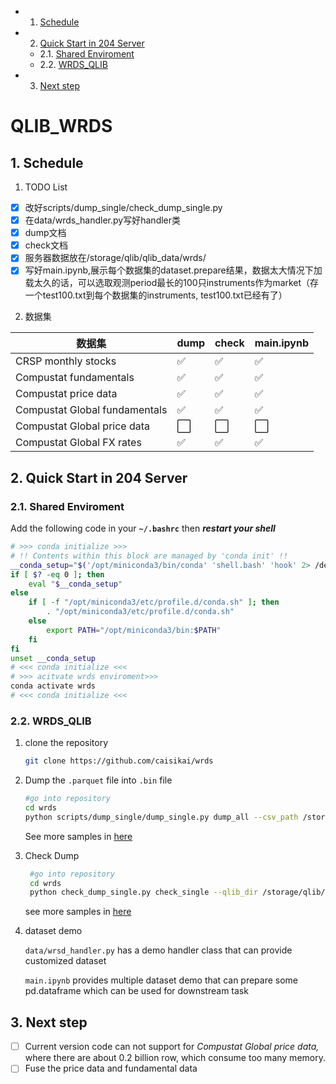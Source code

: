 <!-- vscode-markdown-toc -->
* 1. [Schedule](#Schedule)
* 2. [Quick Start in 204 Server](#QuickStartin204Server)
	* 2.1. [Shared Enviroment](#SharedEnviroment)
	* 2.2. [WRDS_QLIB](#WRDS_QLIB)
* 3. [Next step](#Nextstep)

<!-- vscode-markdown-toc-config
	numbering=true
	autoSave=true
	/vscode-markdown-toc-config -->
<!-- /vscode-markdown-toc -->

# QLIB_WRDS
##  1. <a name='Schedule'></a>Schedule
1. TODO List
 - [x]  改好scripts/dump_single/check_dump_single.py
 - [x]  在data/wrds_handler.py写好handler类
 - [x]  dump文档
 - [x]  check文档
 - [x]  服务器数据放在/storage/qlib/qlib_data/wrds/
 - [x]  写好main.ipynb,展示每个数据集的dataset.prepare结果，数据太大情况下加载太久的话，可以选取观测period最长的100只instruments作为market（存一个test100.txt到每个数据集的instruments, test100.txt已经有了）
2. 数据集
   
| 数据集                        | dump | check | main.ipynb |
| ---------------------------- | ---- | ---- | ----|
| CRSP monthly stocks           | ✅    | ✅ |✅  |
| Compustat fundamentals        | ✅    | ✅ |✅  |
| Compustat price data          | ✅    | ✅ |✅  |
| Compustat Global fundamentals | ✅    | ✅ |✅  |
| Compustat Global price data   | ⬜️    | ⬜️ |⬜️  |
| Compustat Global FX rates     | ✅    | ✅ |✅  |



##  2. <a name='QuickStartin204Server'></a>Quick Start in 204 Server

###  2.1. <a name='SharedEnviroment'></a>Shared Enviroment

Add the following code in your **`~/.bashrc`** then ***restart your shell***

```bash
# >>> conda initialize >>>
# !! Contents within this block are managed by 'conda init' !!
__conda_setup="$('/opt/miniconda3/bin/conda' 'shell.bash' 'hook' 2> /dev/null)"
if [ $? -eq 0 ]; then
    eval "$__conda_setup"
else
    if [ -f "/opt/miniconda3/etc/profile.d/conda.sh" ]; then
        . "/opt/miniconda3/etc/profile.d/conda.sh"
    else
        export PATH="/opt/miniconda3/bin:$PATH"
    fi
fi
unset __conda_setup
# <<< conda initialize <<<
# >>> acitvate wrds enviroment>>>
conda activate wrds
# <<< conda initialize <<<
```

###  2.2. <a name='WRDS_QLIB'></a>WRDS_QLIB

1. clone the repository
   
    ```bash
    git clone https://github.com/caisikai/wrds
    ```
    
2. Dump the `.parquet` file into `.bin` file
   
    ```bash
    #go into repository
    cd wrds
    python scripts/dump_single/dump_single.py dump_all --csv_path /storage/wrds/crsp/sasdata/a_stock/msf.parquet /storage/qlib/qlib_data/crsp/a_stock/msf_test --symbol_field_name permno --date_field_name date
    ```

    See more samples in [here](https://github.com/caisikai/wrds/blob/main/scripts/dump_single/readme.md)
    
3. Check Dump
   ```bash
    #go into repository
    cd wrds
    python check_dump_single.py check_single --qlib_dir /storage/qlib/qlib_data/wrds/comp/d_global/currency/g_exrt_mth/ --check_symbol_num -1 --parquet_path /storage/wrds/comp/sasdata/d_global/currency/g_exrt_mth.parquet
    ```

    see more samples in [here](https://github.com/caisikai/wrds/blob/main/scripts/dump_single/readme.md)
    
4. dataset demo
   
    `data/wrsd_handler.py` has a demo handler class that can provide customized dataset
    
    `main.ipynb` provides multiple dataset demo that can prepare some pd.dataframe which can be used for downstream task
    

##  3. <a name='Nextstep'></a>Next step

- [ ]  Current version code can not support for *Compustat Global price data,* where there are about 0.2 billion row, which consume too many memory.
- [ ]  Fuse the price data and fundamental data